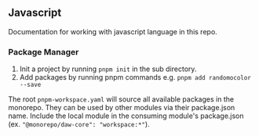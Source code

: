 ## Javascript

Documentation for working with javascript language in this repo.

### Package Manager

1. Init a project by running `pnpm init` in the sub directory.
2. Add packages by running pnpm commands e.g. `pnpm add randomocolor --save`

The root `pnpm-workspace.yaml` will source all available packages in the
monorepo. They can be used by other modules via their package.json name.
Include the local module in the consuming module's package.json (ex.
`"@monorepo/daw-core": "workspace:*"`).
